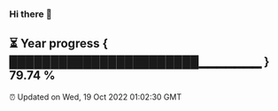 ### Hi there 👋
⏳ Year progress { ███████████████████████▁▁▁▁▁▁▁ } 79.74 %
---
⏰ Updated on Wed, 19 Oct 2022 01:02:30 GMT

